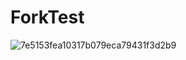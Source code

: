 # ForkTest
![7e5153fea10317b079eca79431f3d2b9](https://github.com/user-attachments/assets/1d4969a1-d8b2-46e9-ac68-94427db5fd71)
